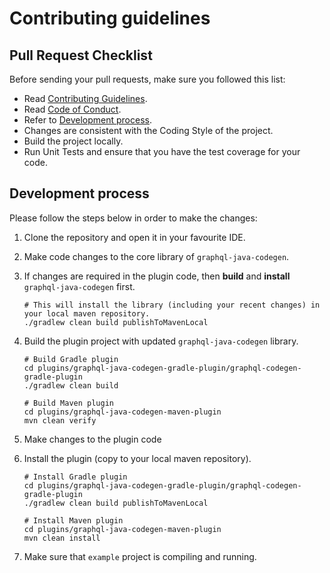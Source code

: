 # Contributing guidelines

## Pull Request Checklist

Before sending your pull requests, make sure you followed this list:

- Read [Contributing Guidelines](CONTRIBUTING.md).
- Read [Code of Conduct](CODE_OF_CONDUCT.md).
- Refer to [Development process](#development-process).
- Changes are consistent with the Coding Style of the project.
- Build the project locally.
- Run Unit Tests and ensure that you have the test coverage for your code.


## Development process

Please follow the steps below in order to make the changes:

1. Clone the repository and open it in your favourite IDE.
2. Make code changes to the core library of `graphql-java-codegen`.
3. If changes are required in the plugin code, then **build** and **install** `graphql-java-codegen` first.

   ```shell script
   # This will install the library (including your recent changes) in your local maven repository.
   ./gradlew clean build publishToMavenLocal
   ```
   
4. Build the plugin project with updated `graphql-java-codegen` library.

   ```shell script
   # Build Gradle plugin
   cd plugins/graphql-java-codegen-gradle-plugin/graphql-codegen-gradle-plugin
   ./gradlew clean build
   
   # Build Maven plugin
   cd plugins/graphql-java-codegen-maven-plugin
   mvn clean verify 
   ```

5. Make changes to the plugin code
6. Install the plugin (copy to your local maven repository).

   ```shell script
   # Install Gradle plugin
   cd plugins/graphql-java-codegen-gradle-plugin/graphql-codegen-gradle-plugin
   ./gradlew clean build publishToMavenLocal
   
   # Install Maven plugin
   cd plugins/graphql-java-codegen-maven-plugin
   mvn clean install 
   ```

7. Make sure that `example` project is compiling and running.